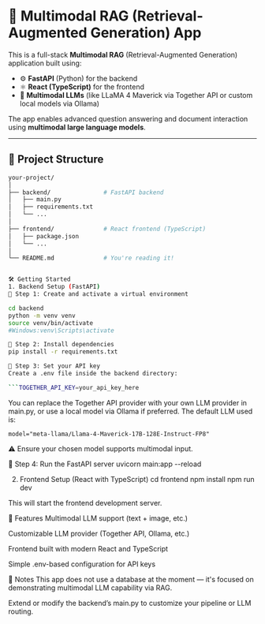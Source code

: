 # 🧠 Multimodal RAG (Retrieval-Augmented Generation) App

This is a full-stack **Multimodal RAG** (Retrieval-Augmented Generation) application built using:

- ⚙️ **FastAPI** (Python) for the backend
- ⚛️ **React (TypeScript)** for the frontend
- 🤖 **Multimodal LLMs** (like LLaMA 4 Maverick via Together API or custom local models via Ollama)

The app enables advanced question answering and document interaction using **multimodal large language models**.

---

## 🚀 Project Structure

```bash
your-project/
│
├── backend/               # FastAPI backend
│   ├── main.py
│   ├── requirements.txt
│   └── ...
│
├── frontend/              # React frontend (TypeScript)
│   ├── package.json
│   └── ...
│
└── README.md              # You're reading it!


🛠️ Getting Started
1. Backend Setup (FastAPI)
🔹 Step 1: Create and activate a virtual environment

cd backend
python -m venv venv
source venv/bin/activate  
#Windows:venv\Scripts\activate

🔹 Step 2: Install dependencies
pip install -r requirements.txt

🔹 Step 3: Set your API key
Create a .env file inside the backend directory:

```TOGETHER_API_KEY=your_api_key_here
```

You can replace the Together API provider with your own LLM provider in main.py, or use a local model via Ollama if preferred.
The default LLM used is:

```model="meta-llama/Llama-4-Maverick-17B-128E-Instruct-FP8"```

⚠️ Ensure your chosen model supports multimodal input.

🔹 Step 4: Run the FastAPI server
    uvicorn main:app --reload



2. Frontend Setup (React with TypeScript)
cd frontend
npm install
npm run dev

This will start the frontend development server.


🧪 Features
Multimodal LLM support (text + image, etc.)

Customizable LLM provider (Together API, Ollama, etc.)

Frontend built with modern React and TypeScript

Simple .env-based configuration for API keys


📌 Notes
This app does not use a database at the moment — it's focused on demonstrating multimodal LLM capability via RAG.

Extend or modify the backend’s main.py to customize your pipeline or LLM routing.

